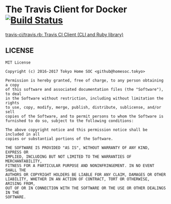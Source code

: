 # The Travis Client for Docker [![Build Status](https://travis-ci.org/tokyohomesoc/travis-cli.svg?branch=master)](https://travis-ci.org/tokyohomesoc/travis-cli)
[travis\-ci/travis\.rb: Travis CI Client \(CLI and Ruby library\)](https://github.com/travis-ci/travis.rb#help)

## LICENSE

```
MIT License

Copyright (c) 2016-2017 Tokyo Home SOC <github@homesoc.tokyo>

Permission is hereby granted, free of charge, to any person obtaining a copy
of this software and associated documentation files (the "Software"), to deal
in the Software without restriction, including without limitation the rights
to use, copy, modify, merge, publish, distribute, sublicense, and/or sell
copies of the Software, and to permit persons to whom the Software is
furnished to do so, subject to the following conditions:

The above copyright notice and this permission notice shall be included in all
copies or substantial portions of the Software.

THE SOFTWARE IS PROVIDED "AS IS", WITHOUT WARRANTY OF ANY KIND, EXPRESS OR
IMPLIED, INCLUDING BUT NOT LIMITED TO THE WARRANTIES OF MERCHANTABILITY,
FITNESS FOR A PARTICULAR PURPOSE AND NONINFRINGEMENT. IN NO EVENT SHALL THE
AUTHORS OR COPYRIGHT HOLDERS BE LIABLE FOR ANY CLAIM, DAMAGES OR OTHER
LIABILITY, WHETHER IN AN ACTION OF CONTRACT, TORT OR OTHERWISE, ARISING FROM,
OUT OF OR IN CONNECTION WITH THE SOFTWARE OR THE USE OR OTHER DEALINGS IN THE
SOFTWARE.
```